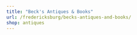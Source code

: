 ```yaml
---
title: "Beck's Antiques & Books"
url: /fredericksburg/becks-antiques-and-books/
shop: antiques
---
```

